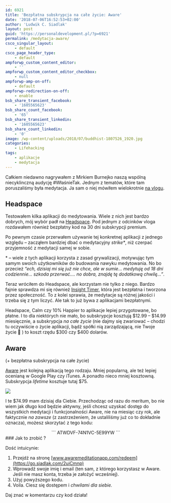 ```yaml
---
id: 6921
title: 'Bezpłatna subskrypcja na całe życie: Aware'
date: '2018-07-06T16:52:53+02:00'
author: 'Ludwik C. Siadlak'
layout: post
guid: 'https://personaldevelopment.pl/?p=6921'
permalink: /medytacja-aware/
csco_singular_layout:
    - default
csco_page_header_type:
    - default
ampforwp_custom_content_editor:
    - ''
ampforwp_custom_content_editor_checkbox:
    - null
ampforwp-amp-on-off:
    - default
ampforwp-redirection-on-off:
    - enable
bsb_share_transient_facebook:
    - '1605565623'
bsb_share_count_facebook:
    - '65'
bsb_share_transient_linkedin:
    - '1605565623'
bsb_share_count_linkedin:
    - '0'
image: /wp-content/uploads/2018/07/buddhist-1807526_1920.jpg
categories:
    - Lifehacking
tags:
    - aplikacje
    - medytacja
---
```


Całkiem niedawno nagrywałem z Mirkiem Burnejko naszą wspólną niecyklinczną audycję #WłaśnieTak. Jednym z tematów, które tam poruszaliśmy była medytacja. Ja sam o niej mówiłem wielokrotnie [na vlogu](https://go.siadlak.com/TZWO).

## Headspace

Testowałem kilka aplikacji do medytowania. Wiele z nich jest bardzo dobrych, mój wybór padł na [Headspace](https://headspace.com). Pod jednym z odcinków vloga rozdawałem również bezpłatny kod na 30 dni subskrypcji premium.

Po pewnym czasie przerwałem używanie tej konkretnej aplikacji z jednego względu – zacząłem bardziej dbać o medytacyjny *strike\**, niż czerpać przyjemność z medytacji samej w sobie.

\* – wiele z tych aplikacji korzysta z zasad grywalizacji, motywując tym samym swoich użytkowników do budowania nawyku medytowania. No bo przecież *“ech, dzisiaj mi się już nie chce, ale w sumie… medytuję od 18 dni codziennie… szkoda przerwać…. no dobra, znajdę tę dodatkową chwilę…”*.

Teraz wróciłem do Headspace, ale korzystam nie tylko z niego. Bardzo fajnie sprawdza mi się również [Insight Timer,](https://insighttimer.com/) która jest bezpłatna i tworzona przez społeczność. To z kolei sprawia, że medytacje są różnej jakości i trzeba się z tym liczyć. Ale tak to już bywa z aplikacjami bezpłatnymi.

Headspace, Calm czy 10% Happier to aplikacje lepiej przygotowane, bo płatne. I to dla niektórych nie mało, bo subskrypcje kosztują $12.99 – $14.99 miesięcznie, a subskrypcja *na całe życie* (nie dajmy się zwariować – chodzi tu oczywiście o życie aplikacji, bądź spółki nią zarządzającą, nie Twoje życie 🙂 ) to koszt rzędu $300 czy $400 dolarów.

## Aware  
(+ bezpłatna subskrypcja na całe życie)

[Aware](http://awaremeditationapp.com) jest kolejną aplikacją tego rodzaju. Mniej popularną, ale też lepiej ocenianą w Google Play czy iTunes. A ponadto nieco mniej kosztowną. Subskrypcja *lifetime* kosztuje tutaj $75.

![](https://personaldevelopment.pl/wp-content/uploads/2018/07/36975875_398234524000966_4020719593902309376_n-800x349.jpg)

I te $74.99 mam dzisiaj dla Ciebie. Przechodząc od razu do meritum, bo nie wiem jak długo kod będzie aktywny, jeśli chcesz uzyskać dostęp do wszystkich medytacji i funkcjonalności Aware, nie na miesiąc czy rok, ale faktycznie *na zawsze* (z zastrzeżeniem, że ustaliliśmy już co to dokładnie oznacza), możesz skorzytać z tego kodu:

<div style="text-align: center;">```
ATWDVF-74N1VC-5E99YW
```

</div>### Jak to zrobić ?

Dość intuicynie:

1. Przejdź na stronę [www.awaremeditationapp.com/redeem](https://go.siadlak.com/2uiCmnp)
2. Wprowadź swoje imię i email (ten sam, z którego korzystasz w Aware. Jeśli nie masz konta, trzeba je założyć wcześniej).
3. Użyj powyższego kodu.
4. Voila. Ciesz się dostępem i *chwilami dla siebie.*

Daj znać w komentarzu czy kod działa!